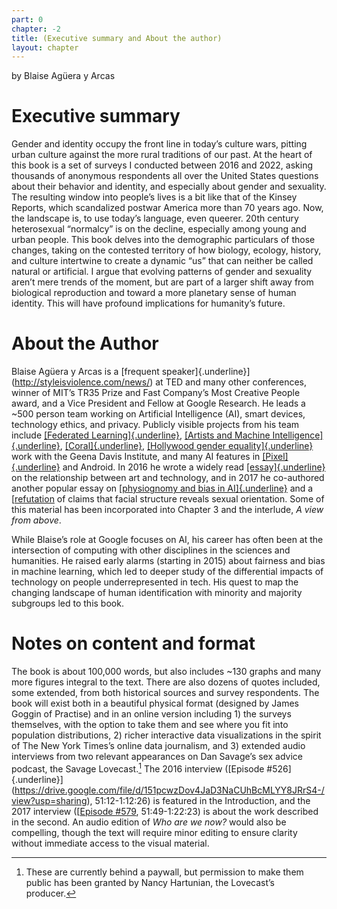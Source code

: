 ```yaml
---
part: 0
chapter: -2
title: (Executive summary and About the author)
layout: chapter
---
```


by Blaise Agüera y Arcas

Executive summary
=================

Gender and identity occupy the front line in today’s culture wars, pitting urban culture against the more rural traditions of our past. At the heart of this book is a set of surveys I conducted between 2016 and 2022, asking thousands of anonymous respondents all over the United States questions about their behavior and identity, and especially about gender and sexuality. The resulting window into people’s lives is a bit like that of the Kinsey Reports, which scandalized postwar America more than 70 years ago. Now, the landscape is, to use today’s language, even queerer. 20th century heterosexual “normalcy” is on the decline, especially among young and urban people. This book delves into the demographic particulars of those changes, taking on the contested territory of how biology, ecology, history, and culture intertwine to create a dynamic “us” that can neither be called natural or artificial. I argue that evolving patterns of gender and sexuality aren’t mere trends of the moment, but are part of a larger shift away from biological reproduction and toward a more planetary sense of human identity. This will have profound implications for humanity’s future.

About the Author
================

Blaise Agüera y Arcas is a [frequent speaker]{.underline}](http://styleisviolence.com/news/) at TED and many other conferences, winner of MIT’s TR35 Prize and Fast Company’s Most Creative People award, and a Vice President and Fellow at Google Research. He leads a ~500 person team working on Artificial Intelligence (AI), smart devices, technology ethics, and privacy. Publicly visible projects from his team include [[Federated Learning]{.underline}](https://research.googleblog.com/2017/04/federated-learning-collaborative.html), [[Artists and Machine Intelligence]{.underline}](https://ami.withgoogle.com/), [[Coral]{.underline}](https://coral.ai/), [[Hollywood gender equality]{.underline}](https://www.google.com/intl/en/about/main/gender-equality-films/) work with the Geena Davis Institute, and many AI features in [[Pixel]{.underline}](https://www.blog.google/products/pixel/pixel-3-and-device-ai-putting-superpowers-your-pocket/) and Android. In 2016 he wrote a widely read [[essay]{.underline}](https://medium.com/artists-and-machine-intelligence/what-is-ami-ccd936394a83) on the relationship between art and technology, and in 2017 he co-authored another popular essay on [[physiognomy and bias in AI]{.underline}](https://medium.com/@blaisea/physiognomys-new-clothes-f2d4b59fdd6a) and a [[refutation](https://medium.com/@blaisea/do-algorithms-reveal-sexual-orientation-or-just-expose-our-stereotypes-d998fafdf477) of claims that facial structure reveals sexual orientation. Some of this material has been incorporated into Chapter 3 and the interlude, *A view from above*.

While Blaise’s role at Google focuses on AI, his career has often been at the intersection of computing with other disciplines in the sciences and humanities. He raised early alarms (starting in 2015) about fairness and bias in machine learning, which led to deeper study of the differential impacts of technology on people underrepresented in tech. His quest to map the changing landscape of human identification with minority and majority subgroups led to this book.

Notes on content and format
===========================

The book is about 100,000 words, but also includes ~130 graphs and many more figures integral to the text. There are also dozens of quotes included, some extended, from both historical sources and survey respondents. The book will exist both in a beautiful physical format (designed by James Goggin of Practise) and in an online version including 1) the surveys themselves, with the option to take them and see where you fit into population distributions, 2) richer interactive data visualizations in the spirit of The New York Times’s online data journalism, and 3) extended audio interviews from two relevant appearances on Dan Savage’s sex advice podcast, the Savage Lovecast.[^1] The 2016 interview ([Episode #526]{.underline}](https://drive.google.com/file/d/151pcwzDov4JaD3NaCUhBcMLYY8JRrS4-/view?usp=sharing), 51:12-1:12:26) is featured in the Introduction, and the 2017 interview ([[Episode #579](https://drive.google.com/file/d/1YDoFecNtNjCANtlW9xygBx9MXrKv7Zpn/view?usp=sharing), 51:49-1:22:23) is about the work described in the second. An audio edition of *Who are we now?* would also be compelling, though the text will require minor editing to ensure clarity without immediate access to the visual material.

[^1]: These are currently behind a paywall, but permission to make them public has been granted by Nancy Hartunian, the Lovecast’s producer.
